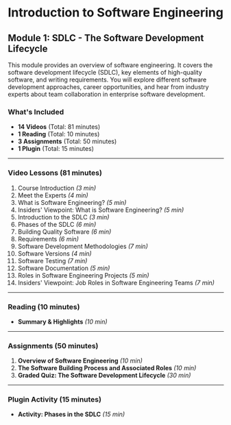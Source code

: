 # Introduction to Software Engineering

## Module 1: SDLC - The Software Development Lifecycle

This module provides an overview of software engineering. It covers the software development lifecycle (SDLC), key elements of high-quality software, and writing requirements. You will explore different software development approaches, career opportunities, and hear from industry experts about team collaboration in enterprise software development.

### **What's Included**
- **14 Videos** (Total: 81 minutes)
- **1 Reading** (Total: 10 minutes)
- **3 Assignments** (Total: 50 minutes)
- **1 Plugin** (Total: 15 minutes)

---

### **Video Lessons (81 minutes)**
1. Course Introduction *(3 min)*
2. Meet the Experts *(4 min)*
3. What is Software Engineering? *(5 min)*
4. Insiders' Viewpoint: What is Software Engineering? *(5 min)*
5. Introduction to the SDLC *(3 min)*
6. Phases of the SDLC *(6 min)*
7. Building Quality Software *(6 min)*
8. Requirements *(6 min)*
9. Software Development Methodologies *(7 min)*
10. Software Versions *(4 min)*
11. Software Testing *(7 min)*
12. Software Documentation *(5 min)*
13. Roles in Software Engineering Projects *(5 min)*
14. Insiders' Viewpoint: Job Roles in Software Engineering Teams *(7 min)*

---

### **Reading (10 minutes)**
- **Summary & Highlights** *(10 min)*

---

### **Assignments (50 minutes)**
1. **Overview of Software Engineering** *(10 min)*
2. **The Software Building Process and Associated Roles** *(10 min)*
3. **Graded Quiz: The Software Development Lifecycle** *(30 min)*

---

### **Plugin Activity (15 minutes)**
- **Activity: Phases in the SDLC** *(15 min)*


<!-- Done -->
<!-- The Software Building Process and Associated Roles -->
<!-- Module Summary -->
<!-- Graded Quiz -->